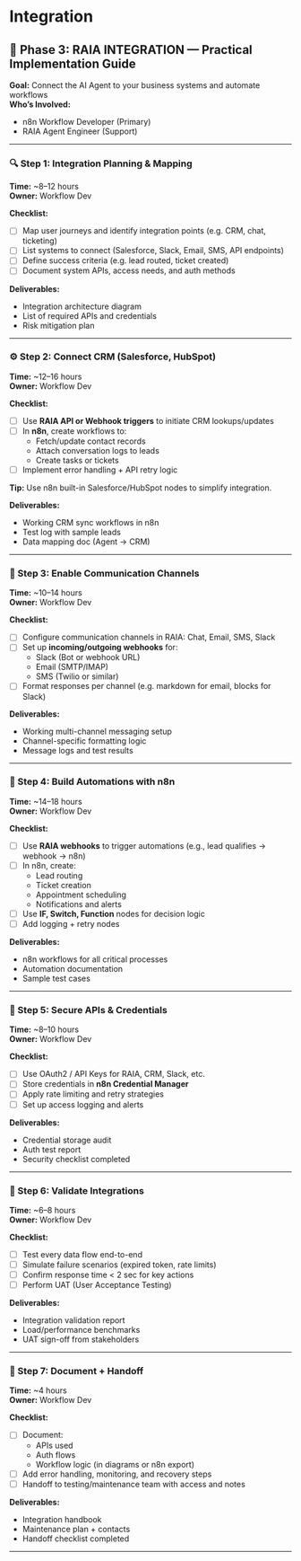 # Integration

## 🔗 Phase 3: RAIA INTEGRATION — Practical Implementation Guide

**Goal:** Connect the AI Agent to your business systems and automate workflows\
**Who’s Involved:**

* n8n Workflow Developer (Primary)
* RAIA Agent Engineer (Support)

***

### 🔍 Step 1: Integration Planning & Mapping

**Time:** \~8–12 hours\
**Owner:** Workflow Dev

**Checklist:**

* [ ] Map user journeys and identify integration points (e.g. CRM, chat, ticketing)
* [ ] List systems to connect (Salesforce, Slack, Email, SMS, API endpoints)
* [ ] Define success criteria (e.g. lead routed, ticket created)
* [ ] Document system APIs, access needs, and auth methods

**Deliverables:**

* Integration architecture diagram
* List of required APIs and credentials
* Risk mitigation plan

***

### ⚙️ Step 2: Connect CRM (Salesforce, HubSpot)

**Time:** \~12–16 hours\
**Owner:** Workflow Dev

**Checklist:**

* [ ] Use **RAIA API or Webhook triggers** to initiate CRM lookups/updates
* [ ] In **n8n**, create workflows to:
  * Fetch/update contact records
  * Attach conversation logs to leads
  * Create tasks or tickets
* [ ] Implement error handling + API retry logic

**Tip:** Use n8n built-in Salesforce/HubSpot nodes to simplify integration.

**Deliverables:**

* Working CRM sync workflows in n8n
* Test log with sample leads
* Data mapping doc (Agent → CRM)

***

### 💬 Step 3: Enable Communication Channels

**Time:** \~10–14 hours\
**Owner:** Workflow Dev

**Checklist:**

* [ ] Configure communication channels in RAIA: Chat, Email, SMS, Slack
* [ ] Set up **incoming/outgoing webhooks** for:
  * Slack (Bot or webhook URL)
  * Email (SMTP/IMAP)
  * SMS (Twilio or similar)
* [ ] Format responses per channel (e.g. markdown for email, blocks for Slack)

**Deliverables:**

* Working multi-channel messaging setup
* Channel-specific formatting logic
* Message logs and test results

***

### 🧩 Step 4: Build Automations with n8n

**Time:** \~14–18 hours\
**Owner:** Workflow Dev

**Checklist:**

* [ ] Use **RAIA webhooks** to trigger automations (e.g., lead qualifies → webhook → n8n)
* [ ] In n8n, create:
  * Lead routing
  * Ticket creation
  * Appointment scheduling
  * Notifications and alerts
* [ ] Use **IF, Switch, Function** nodes for decision logic
* [ ] Add logging + retry nodes

**Deliverables:**

* n8n workflows for all critical processes
* Automation documentation
* Sample test cases

***

### 🔐 Step 5: Secure APIs & Credentials

**Time:** \~8–10 hours\
**Owner:** Workflow Dev

**Checklist:**

* [ ] Use OAuth2 / API Keys for RAIA, CRM, Slack, etc.
* [ ] Store credentials in **n8n Credential Manager**
* [ ] Apply rate limiting and retry strategies
* [ ] Set up access logging and alerts

**Deliverables:**

* Credential storage audit
* Auth test report
* Security checklist completed

***

### 🧪 Step 6: Validate Integrations

**Time:** \~6–8 hours\
**Owner:** Workflow Dev

**Checklist:**

* [ ] Test every data flow end-to-end
* [ ] Simulate failure scenarios (expired token, rate limits)
* [ ] Confirm response time < 2 sec for key actions
* [ ] Perform UAT (User Acceptance Testing)

**Deliverables:**

* Integration validation report
* Load/performance benchmarks
* UAT sign-off from stakeholders

***

### 📘 Step 7: Document + Handoff

**Time:** \~4 hours\
**Owner:** Workflow Dev

**Checklist:**

* [ ] Document:
  * APIs used
  * Auth flows
  * Workflow logic (in diagrams or n8n export)
* [ ] Add error handling, monitoring, and recovery steps
* [ ] Handoff to testing/maintenance team with access and notes

**Deliverables:**

* Integration handbook
* Maintenance plan + contacts
* Handoff checklist completed

***


